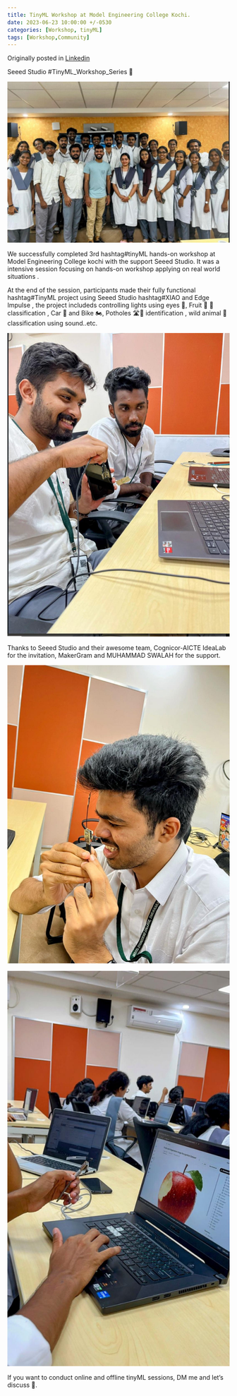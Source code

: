 ```yaml
---
title: TinyML Workshop at Model Engineering College Kochi.
date: 2023-06-23 10:00:00 +/-0530
categories: [Workshop, tinyML]
tags: [Workshop,Community]
---
```


Originally posted in [Linkedin](https://www.linkedin.com/posts/salmanfarisvp_tinymlabrworkshopabrseries-tinyml-tinyml-activity-7101160669881802752-fpuO?utm_source=share&utm_medium=member_desktop)


Seeed Studio #TinyML_Workshop_Series 🚀

![MEC Group Photo](../assets/2023-06-26-tinyml-workshop-at-mec-kochi/MECgroupPhoto.jpg)


We successfully completed 3rd hashtag#tinyML hands-on workshop at Model Engineering College kochi with the support Seeed Studio. It was a intensive session focusing on hands-on workshop applying on real world situations .

At the end of the session, participants made their fully functional hashtag#TinyML project using Seeed Studio hashtag#XIAO and Edge Impulse , the project includeds controlling lights using eyes 👀, Fruit 🍎 🍌classification , Car 🚗 and Bike 🏍️, Potholes 🛣️🚧 identification , wild animal 🐘 classification using sound..etc.

![MEC tinyML Workshop Photo](../assets/2023-06-26-tinyml-workshop-at-mec-kochi/Partcipation1.jpg)

Thanks to Seeed Studio and their awesome team, Cognicor-AICTE IdeaLab for the invitation, MakerGram and MUHAMMAD SWALAH for the
support.

![MEC tinyML Workshop Photo](../assets/2023-06-26-tinyml-workshop-at-mec-kochi/Partcipation2.jpg)

![MEC tinyML Workshop Photo](../assets/2023-06-26-tinyml-workshop-at-mec-kochi/Partcipation3.jpg)

If you want to conduct online and offline tinyML sessions, DM me and let’s discuss 🤗.
